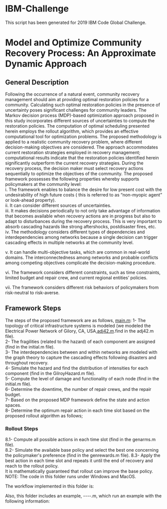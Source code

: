 # IBM-Challenge
This script has been generated for 2019 IBM Code Global Challenge.

# Model and Optimize Community Recovery Process: An Approximate Dynamic Approach

## General Description
Following the occurrence of a natural event, community recovery management should aim at providing optimal restoration policies for a community. Calculating such optimal restoration policies in the presence of uncertainty poses significant challenges for community leaders. The Markov decision process (MDP)-based optimization approach proposed in this study incorporates different sources of uncertainties to compute the restoration policies. The computation of optimal scheduling presented herein employs the rollout algorithm, which provides an effective computational tool for optimization problems. The proposed methodology is applied to a realistic community recovery problem, where different decision-making objectives are considered. The approach accommodates current restoration strategies employed in recovery management; computational results indicate that the restoration policies identified herein significantly outperform the current recovery strategies.
During the recovery process, the decision maker must select recovery actions sequentially to optimize the objectives of the community. The proposed framework possesses the following properties whereby supports policymakers at the community level:  
i.    The framework enables to balance the desire for low present cost with the undesirability of high future costs ( this is referred to as “non-myopic agent” or look-ahead property).  
ii.    It can consider different sources of uncertainties.  
iii.    It makes decisions periodically to not only take advantage of information that becomes available when recovery actions are in progress but also to adapt to disturbances during the recovery process. This is very important to absorb cascading hazards like strong aftershocks, postdisaster fires, etc.  
iv.    The methodology considers different types of dependencies and interdependencies among networks because a single decision can trigger cascading effects in multiple networks at the community level.  

v.   It can handle multi-objective tasks, which are common in real-world domains. The interconnectedness among networks and probable conflicts among competing objectives complicate the decision-making procedure.  

vi.    The framework considers different constraints, such as time constraints, limited budget and repair crew, and current regional entities’ policies.   

vii. The framework considers different risk behaviors of policymakers from risk-neutral to risk-averse.  

## Framework Steps
The steps of the proposed framework are as follows,  [main.m](https://github.com/smvazirizade/IBM-Challenge/blob/master/Main%20Script/main.m):
1- The topology of critical infrastructure systems is modeled (we modeled the Electrical Power Network of Gilory, CA, USA,[adj42.m](https://github.com/smvazirizade/IBM-Challenge/blob/master/Main%20Script/Input/adj42.mat).find in the adj42.m file).  
2- The fragilities (related to the hazard) of each component are assigned (find in the initial.m file).  
3- The interdependencies between and within networks are modeled with the graph theory to capture the cascading effects following disasters and throughout recovery.  
4- Simulate the hazard and find the distribution of intensities for each component (find in the GilroyHazard.m file).  
5- Compute the level of damage and functionality of each node (find in the initial.m file).  
6- Determine the downtime, the number of repair crews, and the repair budget.  
7- Based on the proposed MDP framework define the state and action spaces.  
8- Determine the optimum repair action in each time slot based on the proposed rollout algorithm as follows; 
### Rollout Steps 
8.1- Compute all possible actions in each time slot (find in the genarms.m file).  
8.2- Simulate the available base policy and select the best one concerning the policymaker's preference (find in the genrewards.m file). 
8.3- Apply the best action in each time slot and repeats it until the end of recovery and reach to the rollout policy.  
It is mathematically guaranteed that rollout can improve the base policy.  
NOTE: The code in this folder runs under Windows and MacOS.  

The workflow implemented in this folder is:


Also, this folder includes an example, ----.m, which run an example with the following information:

